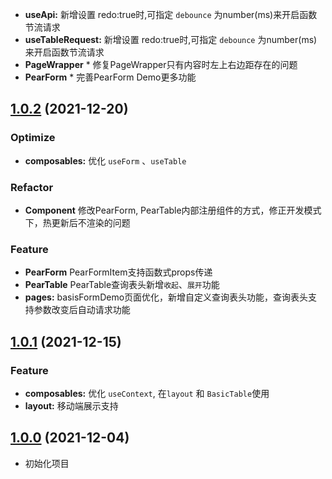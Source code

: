 * **useApi:** 新增设置 redo:true时,可指定 `debounce` 为number(ms)来开启函数节流请求
* **useTableRequest:** 新增设置 redo:true时,可指定 `debounce` 为number(ms)来开启函数节流请求
* **PageWrapper** * 修复PageWrapper只有内容时左上右边距存在的问题
* **PearForm** * 完善PearForm Demo更多功能

## [1.0.2](https://github.com/pearadmin/pear-admin-naive/releases/tag/1.0.2) (2021-12-20)

### Optimize
* **composables:**  优化 `useForm` 、` useTable ` 

### Refactor
* **Component** 修改PearForm, PearTable内部注册组件的方式，修正开发模式下，热更新后不渲染的问题

### Feature
* **PearForm** PearFormItem支持函数式props传递
* **PearTable** PearTable查询表头新增`收起`、`展开`功能
* **pages:**  basisFormDemo页面优化，新增自定义查询表头功能，查询表头支持参数改变后自动请求功能


## [1.0.1](https://github.com/pearadmin/pear-admin-naive/releases/tag/1.0.1) (2021-12-15)

### Feature
* **composables:**  优化 `useContext`, 在`layout` 和 `BasicTable`使用
* **layout:**  移动端展示支持

## [1.0.0](https://github.com/pearadmin/pear-admin-naive/releases/tag/1.0.0) (2021-12-04)

* 初始化项目

